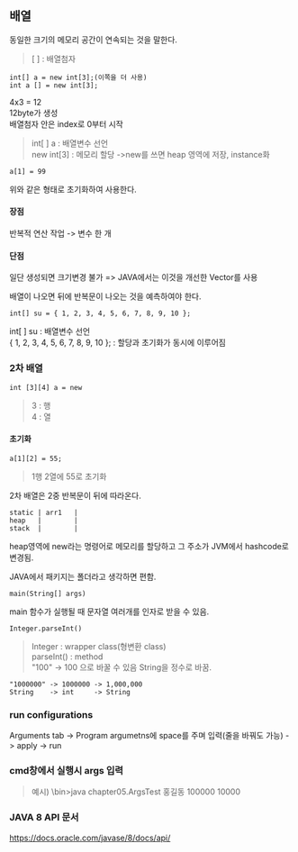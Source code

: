 ## 배열
동일한 크기의 메모리 공간이 연속되는 것을 말한다.

>[ ] : 배열첨자

```
int[] a = new int[3];(이쪽을 더 사용)
int a [] = new int[3];
```
4x3 = 12    
12byte가 생성   
배열첨자 안은 index로 0부터 시작

>int[ ] a : 배열변수 선언    
>new int[3] : 메모리 할당
->new를 쓰면 heap 영역에 저장, instance화
```
a[1] = 99
```
위와 같은 형태로 초기화하여 사용한다.

#### 장점
반복적 연산 작업 -> 변수 한 개 

#### 단점
일단 생성되면 크기변경 불가
=> JAVA에서는 이것을 개선한 Vector를 사용

배열이 나오면 뒤에 반복문이 나오는 것을 예측하여야 한다.

```
int[] su = { 1, 2, 3, 4, 5, 6, 7, 8, 9, 10 };
```
int[ ] su : 배열변수 선언   
{ 1, 2, 3, 4, 5, 6, 7, 8, 9, 10 }; : 할당과 초기화가 동시에 이루어짐

### 2차 배열
```
int [3][4] a = new
```
>3 : 행     
>4 : 열

#### 초기화
```
a[1][2] = 55;
```
>1행 2열에 55로 초기화

2차 배열은 2중 반복문이 뒤에 따라온다.

```
static | arr1   |
heap   |        |
stack  |        |
```
heap영역에 new라는 명령어로 메모리를 할당하고 그 주소가 JVM에서 hashcode로 변경됨.

JAVA에서 패키지는 폴더라고 생각하면 편함.

```
main(String[] args)
```
main 함수가 실행될 때 문자열 여러개를 인자로 받을 수 있음.

```
Integer.parseInt()
```
>Integer : wrapper class(형변환 class)  
>parseInt() : method    
>"100" -> 100 으로 바꿀 수 있음 
String을 정수로 바꿈.

```
"1000000" -> 1000000 -> 1,000,000
String    -> int     -> String
```

### run configurations
Arguments tab -> Program argumetns에 space를 주며 입력(줄을 바꿔도 가능) -> apply -> run

### cmd창에서 실행시 args 입력
>예시) \bin>java chapter05.ArgsTest 홍길동 100000 10000

### JAVA 8 API 문서
https://docs.oracle.com/javase/8/docs/api/

